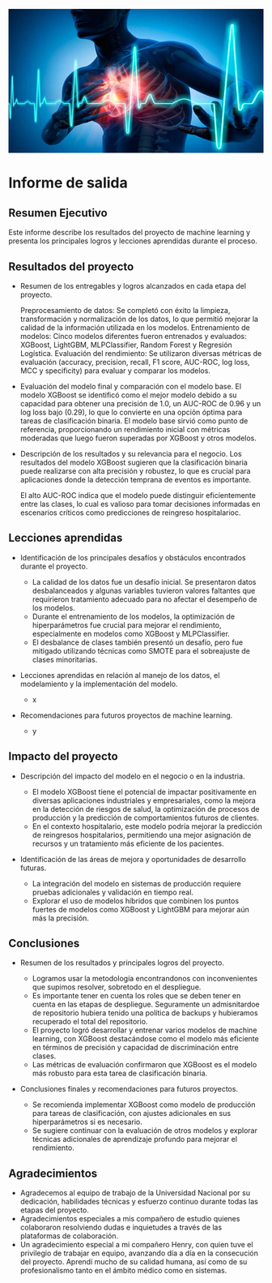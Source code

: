 ![Descripción de la imagen](images/Falla-cardiaca.jpg)

# Informe de salida

## Resumen Ejecutivo

Este informe describe los resultados del proyecto de machine learning y presenta los principales logros y lecciones aprendidas durante el proceso.

## Resultados del proyecto

- Resumen de los entregables y logros alcanzados en cada etapa del proyecto.
  
  Preprocesamiento de datos: Se completó con éxito la limpieza, transformación y normalización de los datos, lo que permitió mejorar la calidad de la información utilizada en los modelos.
Entrenamiento de modelos: Cinco modelos diferentes fueron entrenados y evaluados: XGBoost, LightGBM, MLPClassifier, Random Forest y Regresión Logística.
Evaluación del rendimiento: Se utilizaron diversas métricas de evaluación (accuracy, precision, recall, F1 score, AUC-ROC, log loss, MCC y specificity) para evaluar y comparar los modelos.


- Evaluación del modelo final y comparación con el modelo base.
  El modelo XGBoost se identificó como el mejor modelo debido a su capacidad para obtener una precisión de 1.0, un AUC-ROC de 0.96 y un log loss bajo (0.29), lo que lo convierte en una opción óptima para tareas de clasificación binaria.
   El modelo base sirvió como punto de referencia, proporcionando un rendimiento inicial con métricas moderadas que luego fueron superadas por XGBoost y otros modelos.
  
- Descripción de los resultados y su relevancia para el negocio.
Los resultados del modelo XGBoost sugieren que la clasificación binaria puede realizarse con alta precisión y robustez, lo que es crucial para aplicaciones donde la detección temprana de eventos es importante.

  El alto AUC-ROC indica que el modelo puede distinguir eficientemente entre las clases, lo cual es valioso para tomar decisiones informadas en escenarios críticos como predicciones de reingreso hospitalarioc.

## Lecciones aprendidas

- Identificación de los principales desafíos y obstáculos encontrados durante el proyecto.
  
  - La calidad de los datos fue un desafío inicial. Se presentaron datos desbalanceados y algunas variables tuvieron valores faltantes que requirieron tratamiento adecuado para no afectar el desempeño de los modelos.
  - Durante el entrenamiento de los modelos, la optimización de hiperparámetros fue crucial para mejorar el rendimiento, especialmente en modelos como XGBoost y MLPClassifier.
  - El desbalance de clases también presentó un desafío, pero fue mitigado utilizando técnicas como SMOTE para el sobreajuste de clases minoritarias.

- Lecciones aprendidas en relación al manejo de los datos, el modelamiento y la implementación del modelo.
  - x
- Recomendaciones para futuros proyectos de machine learning.
  - y

## Impacto del proyecto

- Descripción del impacto del modelo en el negocio o en la industria.
  
  - El modelo XGBoost tiene el potencial de impactar positivamente en diversas aplicaciones industriales y empresariales, como la mejora en la detección de riesgos de salud, la optimización de procesos de producción y la predicción de comportamientos futuros de clientes.
  - En el contexto hospitalario, este modelo podría mejorar la predicción de reingresos hospitalarios, permitiendo una mejor asignación de recursos y un tratamiento más eficiente de los pacientes.
   
- Identificación de las áreas de mejora y oportunidades de desarrollo futuras.
  
  - La integración del modelo en sistemas de producción requiere pruebas adicionales y validación en tiempo real.
  - Explorar el uso de modelos híbridos que combinen los puntos fuertes de modelos como XGBoost y LightGBM para mejorar aún más la precisión.

## Conclusiones

- Resumen de los resultados y principales logros del proyecto.
  
  - Logramos usar la metodología encontrandonos con inconvenientes que supimos resolver, sobretodo en el despliegue.
  - Es importante tener en cuenta los roles que se deben tener en cuenta en las etapas de despliegue. Seguramente un admisnitardoe de repositorio hubiera tenido una política de backups y hubieramos recuperado el total del repositorio.
  - El proyecto logró desarrollar y entrenar varios modelos de machine learning, con XGBoost destacándose como el modelo más eficiente en términos de precisión y capacidad de discriminación entre clases.
  - Las métricas de evaluación confirmaron que XGBoost es el modelo más robusto para esta tarea de clasificación binaria.
    
- Conclusiones finales y recomendaciones para futuros proyectos.
  
  - Se recomienda implementar XGBoost como modelo de producción para tareas de clasificación, con ajustes adicionales en sus hiperparámetros si es necesario.
  - Se sugiere continuar con la evaluación de otros modelos y explorar técnicas adicionales de aprendizaje profundo para mejorar el rendimiento.
    
## Agradecimientos

- Agradecemos al equipo de trabajo de la Universidad Nacional por su dedicación, habilidades técnicas y esfuerzo continuo durante todas las etapas del proyecto.
- Agradecimientos especiales a mis compañero de estudio quienes colaboraron resolviendo dudas e inquietudes a través de las plataformas de colaboración.
- Un agradecimiento especial a mi compañero Henry, con quien tuve el privilegio de trabajar en equipo, avanzando día a día en la consecución del proyecto. Aprendí mucho de su calidad humana, así como de su profesionalismo tanto en el ámbito médico como en sistemas.
